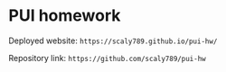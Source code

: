 # PUI homework

Deployed website: `https://scaly789.github.io/pui-hw/`

Repository link: `https://github.com/scaly789/pui-hw`